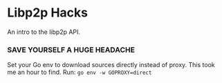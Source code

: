 # Libp2p Hacks

An intro to the libp2p API. 

### SAVE YOURSELF A HUGE HEADACHE
Set your Go env to download sources directly instead of proxy. This took me an hour to find. Run:
`go env -w GOPROXY=direct`
